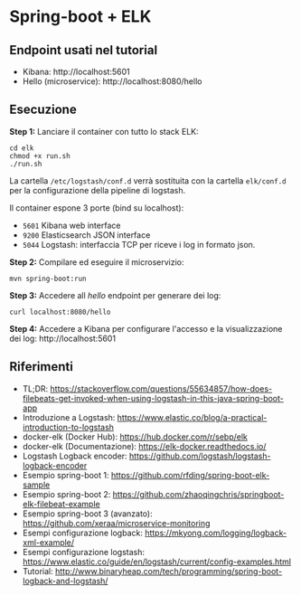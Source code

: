 # Spring-boot + ELK

## Endpoint usati nel tutorial

- Kibana: http://localhost:5601
- Hello (microservice): http://localhost:8080/hello

## Esecuzione

**Step 1:** Lanciare il container con tutto lo stack ELK:

```text
cd elk
chmod +x run.sh
./run.sh
```

La cartella `/etc/logstash/conf.d` verrà sostituita con la cartella `elk/conf.d` per la configurazione della pipeline di logstash.

Il container espone 3 porte (bind su localhost):
- `5601` Kibana web interface
- `9200` Elasticsearch JSON interface
- `5044` Logstash: interfaccia TCP per riceve i log in formato json.

**Step 2:** Compilare ed eseguire il microservizio:
```text
mvn spring-boot:run
```

**Step 3:** Accedere all *hello* endpoint per generare dei log:
```text
curl localhost:8080/hello
```

**Step 4:** Accedere a Kibana per configurare l'accesso e la visualizzazione dei log: http://localhost:5601

## Riferimenti
- TL;DR: https://stackoverflow.com/questions/55634857/how-does-filebeats-get-invoked-when-using-logstash-in-this-java-spring-boot-app
- Introduzione a Logstash: https://www.elastic.co/blog/a-practical-introduction-to-logstash
- docker-elk (Docker Hub): https://hub.docker.com/r/sebp/elk
- docker-elk (Documentazione): https://elk-docker.readthedocs.io/
- Logstash Logback encoder: https://github.com/logstash/logstash-logback-encoder 
- Esempio spring-boot 1: https://github.com/rfding/spring-boot-elk-sample
- Esempio spring-boot 2: https://github.com/zhaoqingchris/springboot-elk-filebeat-example
- Esempio spring-boot 3 (avanzato):
https://github.com/xeraa/microservice-monitoring
- Esempi configurazione logback: https://mkyong.com/logging/logback-xml-example/
- Esempi configurazione logstash: https://www.elastic.co/guide/en/logstash/current/config-examples.html
- Tutorial: http://www.binaryheap.com/tech/programming/spring-boot-logback-and-logstash/
